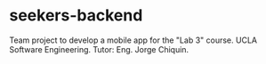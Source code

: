 # seekers-backend
Team project to develop a mobile app for the "Lab 3" course. UCLA Software Engineering. Tutor: Eng. Jorge Chiquin.
